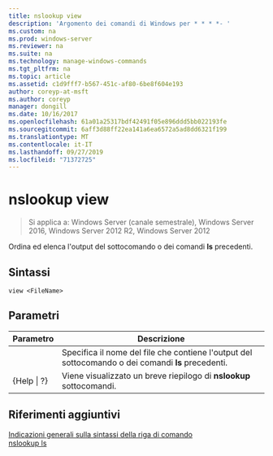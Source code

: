 ```yaml
---
title: nslookup view
description: 'Argomento dei comandi di Windows per * * * *- '
ms.custom: na
ms.prod: windows-server
ms.reviewer: na
ms.suite: na
ms.technology: manage-windows-commands
ms.tgt_pltfrm: na
ms.topic: article
ms.assetid: c1d9fff7-b567-451c-af80-6be8f604e193
author: coreyp-at-msft
ms.author: coreyp
manager: dongill
ms.date: 10/16/2017
ms.openlocfilehash: 61a01a25317bdf42491f05e896ddd5bb022193fe
ms.sourcegitcommit: 6aff3d88ff22ea141a6ea6572a5ad8dd6321f199
ms.translationtype: MT
ms.contentlocale: it-IT
ms.lasthandoff: 09/27/2019
ms.locfileid: "71372725"
---
```

# <a name="nslookup-view"></a>nslookup view

>Si applica a: Windows Server (canale semestrale), Windows Server 2016, Windows Server 2012 R2, Windows Server 2012

Ordina ed elenca l'output del sottocomando o dei comandi **ls** precedenti.  
## <a name="syntax"></a>Sintassi  
```  
view <FileName>  
```  
## <a name="parameters"></a>Parametri  

|    Parametro    |                                            Descrizione                                            |
|-----------------|---------------------------------------------------------------------------------------------------|
|   <FileName>    | Specifica il nome del file che contiene l'output del sottocomando o dei comandi **ls** precedenti. |
| {Help &#124; ?} |                       Viene visualizzato un breve riepilogo di **nslookup** sottocomandi.                       |

## <a name="additional-references"></a>Riferimenti aggiuntivi  
[Indicazioni generali sulla sintassi della riga di comando](command-line-syntax-key.md)  
[nslookup ls](nslookup-ls.md)  
